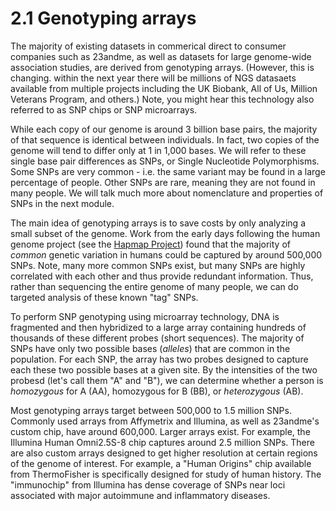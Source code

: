 # 2.1 Genotyping arrays

The majority of existing datasets in commerical direct to consumer companies such as 23andme, as well as datasets for large genome-wide association studies, are derived from genotyping arrays. (However, this is changing. within the next year there will be millions of NGS datasaets available from multiple projects including the UK Biobank, All of Us, Million Veterans Program, and others.) Note, you might hear this technology also referred to as SNP chips or SNP microarrays.

While each copy of our genome is around 3 billion base pairs, the majority of that sequence is identical between individuals. In fact, two copies of the genome will tend to differ only at 1 in 1,000 bases. We will refer to these single base pair differences as SNPs, or Single Nucleotide Polymorphisms. Some SNPs are very common - i.e. the same variant may be found in a large percentage of people. Other SNPs are rare, meaning they are not found in many people. We will talk much more about nomenclature and properties of SNPs in the next module.

The main idea of genotyping arrays is to save costs by only analyzing a small subset of the genome. Work from the early days following the human genome project (see the [Hapmap Project](https://www.genome.gov/10001688/international-hapmap-project)) found that the majority of *common* genetic variation in humans could be captured by around 500,000 SNPs. Note, many more common SNPs exist, but many SNPs are highly correlated with each other and thus provide redundant information. Thus, rather than sequencing the entire genome of many people, we can do targeted analysis of these known "tag" SNPs.

To perform SNP genotyping using microarray technology, DNA is fragmented and then hybridized to a large array containing hundreds of thousands of these different probes (short sequences). The majority of SNPs have only two possible bases (*alleles*) that are common in the population. For each SNP, the array has two probes designed to capture each these two possible bases at a given site. By the intensities of the two probesd (let's call them "A" and "B"), we can determine whether a person is *homozygous* for A (AA), homozygous for B (BB), or *heterozygous* (AB).

Most genotyping arrays target between 500,000 to 1.5 million SNPs. Commonly used arrays from Affymetrix and Illumina, as well as 23andme's custom chip, have around 600,000. Larger arrays exist. For example, the Illumina Human Omni2.5S-8 chip captures around 2.5 million SNPs. There are also custom arrays designed to get higher resolution at certain regions of the genome of interest. For example, a "Human Origins" chip available from ThermoFisher is specifically designed for study of human history. The "immunochip" from Illumina has dense coverage of SNPs near loci associated with major autoimmune and inflammatory diseases.
